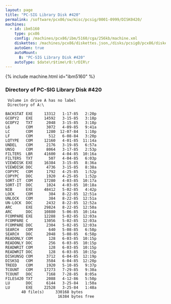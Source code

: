 ```yaml
---
layout: page
title: "PC-SIG Library Disk #420"
permalink: /software/pcx86/sw/misc/pcsig/0001-0999/DISK0420/
machines:
  - id: ibm5160
    type: pcx86
    config: /machines/pcx86/ibm/5160/cga/256kb/machine.xml
    diskettes: /machines/pcx86/diskettes.json,/disks/pcsig0/pcx86/diskettes.json
    autoGen: true
    autoMount:
      B: "PC-SIG Library Disk #420"
    autoType: $date\r$time\rB:\rDIR\r
---
```


{% include machine.html id="ibm5160" %}

### Directory of PC-SIG Library Disk #420

     Volume in drive A has no label
     Directory of A:\

    BACKSTAT EXE     13312   1-17-85   2:20p
    GCOPY2   EXE     14592   3-15-85   3:18p
    GCOPY2   TXT      2048   3-15-85   3:18p
    L6       COM      3072   4-09-85   9:41a
    LC       COM      1280  12-07-84   1:10p
    LF       COM       512   6-08-84   3:20p
    LQTYPE   COM     12160   4-01-85  11:14a
    UNDEL    COM      2176   3-19-85   6:57a
    UNSQ     COM      8064   3-17-85   2:53p
    FILTERS  LBR     41600   4-04-85  10:16a
    FILTERS  TXT       507   4-04-85   6:03p
    VIEWDISK EXE     16384   3-15-85   8:36a
    VIEWDISK DOC      4736   3-15-85   8:38a
    COPYPC   COM      1792   4-25-85   1:52p
    COPYPC   DOC      1920   4-25-85   1:52p
    SORT-IT  COM     17280   4-03-85  10:17a
    SORT-IT  DOC      1024   4-03-85  10:18a
    NIB      EXE     48412   5-02-85   4:42p
    LOCK     COM       384   8-22-85  12:51a
    UNLOCK   COM       384   8-22-85  12:51a
    UN-LOCK  DOC      2432   8-22-85  12:52a
    ARC      EXE     29824   8-22-85  12:50a
    ARC      DOC     10880   5-06-85  10:14a
    FCOMPARE EXE     12288   5-02-85  12:03a
    FCOMPARE C       13056   5-02-85  12:03a
    FCOMPARE DOC      2304   5-02-85  12:03a
    SEARCH   COM       640   5-08-85   6:58p
    SEARCH   DOC      2048   5-08-85   6:58p
    READONLY COM       128   6-03-85  10:15p
    READONLY DOC       256   6-03-85  10:15p
    READWRIT COM       128   6-03-85  10:15p
    READWRIT DOC       128   6-03-85  10:15p
    DISKUNSQ COM      3712   6-04-85  12:19p
    DISKSQ   COM      3584   6-04-85  12:20p
    TREED    COM      1920   5-10-85   9:37p
    TCOUNT   COM     17273   7-29-85   9:30a
    TCOUNT   DOC      7168   7-28-85   8:05a
    FILES420 TXT      2088   4-12-86   5:50p
    LU       DOC      6144   3-25-84   1:50a
    LU       EXE     22528   3-25-84   1:48a
           40 file(s)     330168 bytes
                           16384 bytes free
